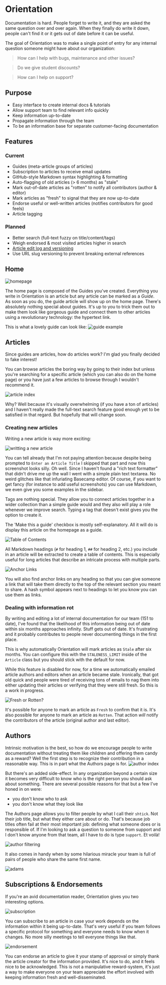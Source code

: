 # Orientation

Documentation is hard. People forget to write it, and they are asked the
same question over and over again. When they finally do write it down,
people can't find it or it gets out of date before it can be useful.

The goal of Orientation was to make a single point of entry for any
internal question someone might have about our organization:

> How can I help with bugs, maintenance and other issues?

> Do we give student discounts?

> How can I help on support?

## Purpose

- Easy interface to create internal docs & tutorials
- Allow support team to find relevant info quickly
- Keep information up-to-date
- Propagate information through the team
- To be an information base for separate customer-facing documentation

## Features

### Current

- Guides (meta-article groups of articles)
- Subscription to articles to receive email updates
- GitHub-style Markdown syntax highlighting & formatting
- Auto-flagging of old articles (> 6 months) as "stale"
- Mark out-of-date articles as "rotten" to notify all contributors (author & editor)
- Mark articles as "fresh" to signal that they are now up-to-date
- Endorse useful or well-written articles (notifies contributors for good feels)
- Article tagging

### Planned

- Better search (full-text fuzzy on title/content/tags)
- Weigh endorsed & most visited articles higher in search
- [Article edit log and versioning](https://github.com/olivierlacan/orientation/pull/67)
- Use URL slug versioning to prevent breaking external references


## Home

![homepage][homepage]

The home page is composed of the Guides you've created. Everything
you write in Orientation is an article but any article can be marked
as a *Guide*. As soon as you do, the guide article will show up on the
home page. There's absolutely nothing special about guides. It's up to
you to trick them out to make them look like gorgeous guide and connect
them to other articles using a revolutionary technology: the hypertext link.

This is what a lovely guide can look like:
![guide example][guide-example]

## Articles

Since guides are articles, how do articles work? I'm glad you finally
decided to fake interest!

You can browse articles the boring way by going to their index but unless
you're searching for a specific article (which you can also do on the home page)
or you have just a few articles to browse through I wouldn't recommend it.

![article index][article-index]

Why? Well because it's visually overwhelming (if you have a ton of articles) and
I haven't really made the full-text search feature good enough yet to be satisfied
in that regard. But hopefully that will change soon.

### Creating new articles

Writing a new article is way more exciting:

![writting a new article][writing-article]

You can tell already that I'm not paying attention because despite being prompted
to `Enter an Article Title` I skipped that part and now this screenshot looks silly.
Oh well. Since I haven't found a "rich text formatter" that didn't drive me up
the wall I went with a simple plain text textarea. No weird glitches like that
infuriating Basecamp editor. Of course, if you want to get fancy (for instance
to add useful screenshots) you can use Markdown, we even give you some examples
in the sidebar.

Tags are nothing special. They allow you to connect articles together in a wider
collection than a simple guide would and they also will play a role whenever we
improve search. Typing a tag that doesn't exist gives you the option to create it.

The 'Make this a guide' checkbox is mostly self-explanatory. All it will do is
display this article on the homepage as a guide.

![Table of Contents][table-of-contents]

All Markdown headings (`#` for heading 1, `##` for heading 2, etc.) you include
in an article will be extracted to create a table of contents. This is especially
useful for long articles that describe an intricate process with multiple parts.

![Anchor Links][anchor-links]

You will also find anchor links on any heading so that you can give someone a link
that will take them directly to the top of the relevant section you meant to share.
A hash symbol appears next to headings to let you know you can use them as links.

### Dealing with information rot

By writing and editing a lot of internal documentation for our team (151 to date),
I've found that the likelihood of this information being out of date within six
months approaches infinity. Stuff gets out of date. It's frustrating and it
probably contributes to people never documenting things in the first place.

This is why automatically Orientation will mark articles as `Stale` after six months.
You can configure this with the `STALENESS_LIMIT` inside of the `Article` class
but you should stick with the default for now.

While this feature is disabled for now, for a time we automatically emailed
article authors and editors when an article became stale. Ironically, that got
old quick and people were tired of receiving tons of emails to nag them into
either updating their articles or verifying that they were still fresh. So this
is a work in progress.

![Fresh or Rotten?][fresh-rotten]

It's possible for anyone to mark an article as `Fresh` to confirm that it is.
It's also possible for anyone to mark an article as `Rotten`. That action *will*
notify the contributors of the article (original author and last editor).

## Authors

Intrinsic motivation is the best, so how do we encourage people to write
documentation without treating them like children and offering them candy as a
reward? Well the first step is to recognize their contribution in a reasonable
way. This is in part what the Authors page is for.
![author index][author-index]

But there's an added side-effect. In any organization beyond a certain size it
becomes very difficult to know who is the right person you should ask about
something. There are several possible reasons for that but a few I've honed in on
were:

- you don't know who to ask
- you don't know what they look like

The Authors page allows you to filter people by what I call their `shtick`. Not
their job title, but what they either care about or do. That's because job titles
often fail at their most important job: defining what someone does or is responsible
of. If I'm looking to ask a question to someone from support and I don't know
anyone from that team, all I have to do is type `support`. Et voilà!

![author filtering][author-filtering]

It also comes in handy when by some hilarious miracle your team is full of pairs
of people who share the same first name.

![adams][adams]

## Subscriptions & Endorsements

If you're an avid documentation reader, Orientation gives you two interesting options.

![subscription][subscription]

You can subscribe to an article in case your work depends on the information
within it being up-to-date. That's very useful if you team follows a specific
protocol for something and everyone needs to know when it changes. No more silly
meetings to tell everyone things like that.

![endorsement][endorsement]

You can endorse an article to give it your stamp of approval or simply thank the
article creator for the information provided. It's nice to do, and it feels nice
to be acknowledged. This is not a manipulative reward-system, it's just a way
to make everyone on your team appreciate the effort involved with keeping
information fresh and well-disseminated.

[homepage]: https://cloud.githubusercontent.com/assets/65950/6814712/66cb4684-d281-11e4-800c-329726411b7e.png
[article-index]: https://cloud.githubusercontent.com/assets/65950/6779981/6d0ef6ce-d161-11e4-91cf-4d497bc032a5.png
[author-index]: https://cloud.githubusercontent.com/assets/65950/6780070/3d29733e-d162-11e4-929e-c693bc0d6de0.png
[author-filtering]: https://cloud.githubusercontent.com/assets/65950/6780115/96e747ca-d162-11e4-8ca7-2ee14dd37ec8.png
[adams]: https://cloud.githubusercontent.com/assets/65950/6780138/c888cf92-d162-11e4-8369-2c0cd88afeb5.png
[writing-article]: https://cloud.githubusercontent.com/assets/65950/6807643/0190a074-d250-11e4-872e-5dc80bf790ff.png
[guide-example]: https://cloud.githubusercontent.com/assets/65950/6780336/7942d6a6-d164-11e4-9ce5-38af74c67a3c.png
[subscription]: https://cloud.githubusercontent.com/assets/65950/6788416/8e90c2d6-d199-11e4-98f7-4f6779ffc461.png
[endorsement]: https://cloud.githubusercontent.com/assets/65950/6788434/ac043776-d199-11e4-9f6a-8e158cc46ac9.png
[fresh-rotten]: https://cloud.githubusercontent.com/assets/65950/6807673/203e337e-d250-11e4-948f-a7fc20c61f7b.png
[table-of-contents]: https://cloud.githubusercontent.com/assets/65950/6807782/e9544b36-d250-11e4-9d50-f26d77225795.png
[anchor-links]: https://cloud.githubusercontent.com/assets/65950/6807862/615949ba-d251-11e4-9eba-3ccdfe8f3897.png
